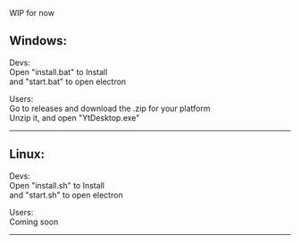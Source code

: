 
WIP for now

Windows:           
----------------------          
Devs:            
Open "install.bat" to Install          
and "start.bat" to open electron            
            
Users:               
Go to releases and download the .zip for your platform          
Unzip it, and open "YtDesktop.exe"         
           
--------------------------------               
                
Linux:          
------------          
Devs:           
Open "install.sh" to Install          
and "start.sh" to open electron            
           
Users:              
Coming soon             
            
-----------------             
